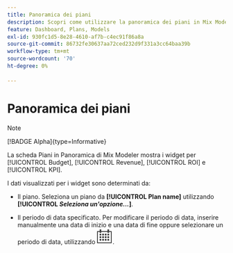 ```yaml
---
title: Panoramica dei piani
description: Scopri come utilizzare la panoramica dei piani in Mix Modeler.
feature: Dashboard, Plans, Models
exl-id: 930fc1d5-8e28-4610-af7b-c4ec91f86a8a
source-git-commit: 86732fe30637aa72ced232d9f331a3cc64baa39b
workflow-type: tm+mt
source-wordcount: '70'
ht-degree: 0%

---
```


# Panoramica dei piani

>[!NOTE]
>
>[!BADGE Alpha]{type=Informative}


La scheda Piani in Panoramica di Mix Modeler mostra i widget per [!UICONTROL Budget], [!UICONTROL Revenue], [!UICONTROL ROI] e [!UICONTROL KPI].

I dati visualizzati per i widget sono determinati da:

* Il piano. Seleziona un piano da **[!UICONTROL Plan name]** utilizzando **[!UICONTROL _Seleziona un&#39;opzione..._]**.

* Il periodo di data specificato. Per modificare il periodo di data, inserire manualmente una data di inizio e una data di fine oppure selezionare un periodo di data, utilizzando ![Calendario](../assets/icons/Calendar.svg).


